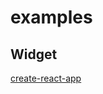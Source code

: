 # examples

## Widget

[create-react-app](https://github.com/XY-Finance/examples/tree/main/widget/create-react-app)
